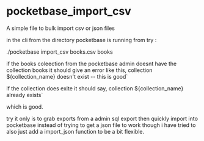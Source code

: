 # pocketbase_import_csv
A simple file to bulk import csv or json files

in the cli from the directory pocketbase is running from try :

./pocketbase import_csv books.csv books

if the books coleection from the pocketbase admin doesnt have the collection books it should give an error like this,
collection ${collection_name} doesn't exist -- this is good`

if the collection does exite it should say,
collection ${collection_name} already exists`

which is good.


try it only is to grab exports from a admin sql export then quickly import into pocketbase instead of trying to get a json file to work though i have tried to also just add a import_json function to be a bit flexible.
